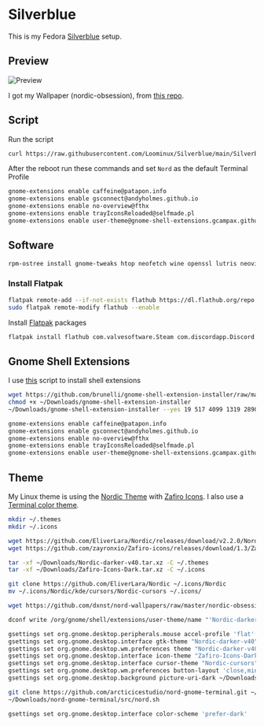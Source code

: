 # Silverblue

This is my Fedora [Silverblue](https://silverblue.fedoraproject.org) setup.

## Preview

![Preview](https://user-images.githubusercontent.com/115210873/199125395-d0ec6b6f-ad1b-4c50-b8fd-4263df1a1789.png)

I got my Wallpaper (nordic-obsession), from [this repo](https://github.com/dxnst/nord-wallpapers).

## Script

Run the script 
```sh
curl https://raw.githubusercontent.com/Loominux/Silverblue/main/Silverblue-setup.sh | sh
```

After the reboot run these commands and set `Nord` as the default Terminal Profile


```sh
gnome-extensions enable caffeine@patapon.info
gnome-extensions enable gsconnect@andyholmes.github.io
gnome-extensions enable no-overview@fthx
gnome-extensions enable trayIconsReloaded@selfmade.pl
gnome-extensions enable user-theme@gnome-shell-extensions.gcampax.github.com
```

## Software

```sh
rpm-ostree install gnome-tweaks htop neofetch wine openssl lutris neovim
```

### Install Flatpak

```sh
flatpak remote-add --if-not-exists flathub https://dl.flathub.org/repo
sudo flatpak remote-modify flathub --enable
```

Install [Flatpak](https://www.flatpak.org) packages

```sh
flatpak install flathub com.valvesoftware.Steam com.discordapp.Discord com.valvesoftware.Steam.CompatibilityTool.Proton-GE
```
## Gnome Shell Extensions

I use [this](https://github.com/brunelli/gnome-shell-extension-installer/) script to install shell extensions

```sh
wget https://github.com/brunelli/gnome-shell-extension-installer/raw/master/gnome-shell-extension-installer -P  ~/Downloads/
chmod +x ~/Downloads/gnome-shell-extension-installer
~/Downloads/gnome-shell-extension-installer --yes 19 517 4099 1319 2890 

gnome-extensions enable caffeine@patapon.info
gnome-extensions enable gsconnect@andyholmes.github.io
gnome-extensions enable no-overview@fthx
gnome-extensions enable trayIconsReloaded@selfmade.pl
gnome-extensions enable user-theme@gnome-shell-extensions.gcampax.github.com
```

## Theme

My Linux theme is using the [Nordic Theme](https://github.com/EliverLara/Nordic) with [Zafiro Icons](https://github.com/zayronxio/Zafiro-icons). I also use a [Terminal color theme](https://github.com/arcticicestudio/nord-gnome-terminal).

```sh
mkdir ~/.themes
mkdir ~/.icons

wget https://github.com/EliverLara/Nordic/releases/download/v2.2.0/Nordic-darker-v40.tar.xz -P ~/Downloads/
wget https://github.com/zayronxio/Zafiro-icons/releases/download/1.3/Zafiro-Icons-Dark.tar.xz -P ~/Downloads/

tar -xf ~/Downloads/Nordic-darker-v40.tar.xz -C ~/.themes
tar -xf ~/Downloads/Zafiro-Icons-Dark.tar.xz -C ~/.icons

git clone https://github.com/EliverLara/Nordic ~/.icons/Nordic
mv ~/.icons/Nordic/kde/cursors/Nordic-cursors ~/.icons/

wget https://github.com/dxnst/nord-wallpapers/raw/master/nordic-obsession.png -P ~/Downloads

dconf write /org/gnome/shell/extensions/user-theme/name "'Nordic-darker-v40'"

gsettings set org.gnome.desktop.peripherals.mouse accel-profile 'flat'
gsettings set org.gnome.desktop.interface gtk-theme "Nordic-darker-v40"
gsettings set org.gnome.desktop.wm.preferences theme "Nordic-darker-v40"
gsettings set org.gnome.desktop.interface icon-theme "Zafiro-Icons-Dark"
gsettings set org.gnome.desktop.interface cursor-theme "Nordic-cursors"
gsettings set org.gnome.desktop.wm.preferences button-layout 'close,minimize,maximize:appmenu'
gsettings set org.gnome.desktop.background picture-uri-dark ~/Downloads/nordic-obsession.png

git clone https://github.com/arcticicestudio/nord-gnome-terminal.git ~/Downloads/nord-gnome-terminal
~/Downloads/nord-gnome-terminal/src/nord.sh

gsettings set org.gnome.desktop.interface color-scheme 'prefer-dark'
```
